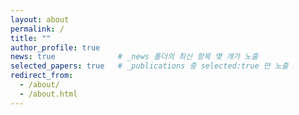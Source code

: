```yaml
---
layout: about
permalink: /
title: ""
author_profile: true
news: true              # _news 폴더의 최신 항목 몇 개가 노출
selected_papers: true   # _publications 중 selected:true 만 노출
redirect_from:
  - /about/
  - /about.html
---
```


<!-- ## About Me
I am an alum of Sogang University, having graduated with a Master's degree in Artificial Intelligence with a specialization in Computer Vision at 2025 and also previously having graduated with a Bachelor's degree in Computer Science and Engineering at 2023.
My previous research focuses on image retrieval and visual copy detection, as well as in the development of lightweight neural networks. Recently, I am pursuing strong interest in visual continual learning with a data-constrained environment. 
## News
- **Aug 2025**: Graduated from Sogang University with a Master's degree in Artificial Intelligence.
- **Jul 2025**: [1 paper](https://arxiv.org/pdf/2503.10003) is accepted as a poster at ICCV 2025 workshop on Continual Learning in Computer Vision.
- **Nov 2024**: [1 paper](https://openaccess.thecvf.com/content/WACV2025/papers/Kim_Relational_Self-Supervised_Distillation_with_Compact_Descriptors_for_Image_Copy_Detection_WACV_2025_paper.pdf) is accepted as a poster in WACV 2025.
- **Aug 2024**: I have been granted as a visiting scholar at CMU hosted by IITP.
 -->
